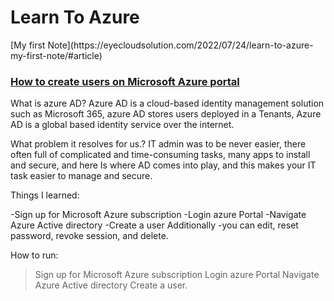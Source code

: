 <h1>Learn To Azure</h1>
 [My first Note](https://eyecloudsolution.com/2022/07/24/learn-to-azure-my-first-note/#article) 
 
 ### [How to create users on Microsoft Azure portal ](https://www.youtube.com/watch?v=rl8vx370wIU&t=1s)

What is azure AD? 
Azure AD is a cloud-based identity management solution such as Microsoft 365, azure AD stores users deployed in a Tenants, Azure AD is a global based identity service over the internet.

What problem it resolves for us.?
IT admin was to be never easier, there often full of complicated and time-consuming tasks, many apps to install and secure, and here Is where AD comes into play, and this makes your IT task easier to manage and secure.

Things I learned:

-Sign up for Microsoft Azure subscription 
-Login azure Portal
-Navigate Azure Active directory
-Create a user 
Additionally -you can edit, reset password, revoke session, and delete.

How to run:
> Sign up for Microsoft Azure subscription 
> Login azure Portal
> Navigate Azure Active directory
> Create a user.
